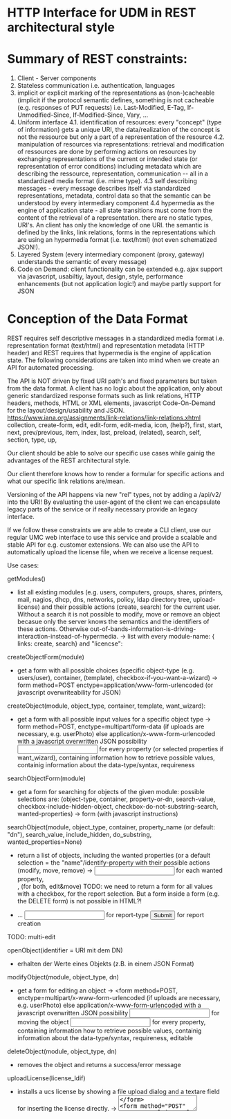 HTTP Interface for UDM in REST architectural style
==================================================

# Summary of REST constraints:
1. Client - Server components
2. Stateless communication i.e. authentication, languages
3. implicit or explicit marking of the representations as (non-)cacheable (implicit if the protocol semantic defines, something is not cacheable (e.g. responses of PUT requests) i.e. Last-Modified, E-Tag, If-Unmodified-Since, If-Modified-Since, Vary, ...
4. Uniform interface
4.1. identification of resources: every "concept" (type of information) gets a unique URI, the data/realization of the concept is not the ressource but only a part of a representation of the resource
4.2. manipulation of resources via representations: retrieval and modification of ressources are done by performing actions on resources by exchanging representations of the current or intended state (or representation of error conditions) including metadata which are describing the ressource, representation, communication -- all in a standardized media format (i.e. mime type).
4.3 self describing messages - every message describes itself via standardized representations, metadata, control data so that the semantic can be understood by every intermediary component
4.4 hypermedia as the engine of application state - all state transitions must come from the content of the retrieval of a representation. there are no static types, URI's. An client has only the knowledge of one URI. the semantic is defined by the links, link relations, forms in the representations which are using an hypermedia format (i.e. text/html) (not even schematized JSON!).
5. Layered System (every intermediary component (proxy, gateway) understands the semantic of every message)
6. Code on Demand: client functionality can be extended e.g. ajax support via javascript, usabiltiy, layout, design, style, performance enhancements (but not application logic!) and maybe partly support for JSON

# Conception of the Data Format
REST requires self descriptive messages in a standardized media format i.e. representation format (text/html) and representation metadata (HTTP header) and REST requires that hypermedia is the engine of application state.
The following considerations are taken into mind when we create an API for automated processing.

The API is NOT driven by fixed URI path's and fixed parameters but taken from the data format.
A client has no logic about the application, only about generic standardized response formats such as link relations, HTTP headers, methods, HTML or XML elements, javascript Code-On-Demand for the layout/design/usability and JSON.
https://www.iana.org/assignments/link-relations/link-relations.xhtml
collection, create-form, edit, edit-form, edit-media, icon, (help?), first, start, next, prev/previous, item, index, last, preload, (related), search, self, section, type, up, 

Our client should be able to solve our specific use cases while gainig the advantages of the REST architectural style.

Our client therefore knows how to render a formular for specific actions and what our specific link relations are/mean.

Versioning of the API happens via new "rel" types, not by adding a /api/v2/ into the URI!
By evaluating the user-agent of the client we can encapsulate legacy parts of the service or if really necessary provide an legacy interface.

If we follow these constraints we are able to create a CLI client, use our regular UMC web interface to use this service and provide a scalable and stable API for e.g. customer extensions.
We can also use the API to automatically upload the license file, when we receive a license request.

Use cases:

getModules()
* list all existing modules (e.g. users, computers, groups, shares, printers, mail, nagios, dhcp, dns, networks, policy, ldap directory tree, upload-license) and their possible actions (create, search) for the current user.
Without a search it is not possible to modify, move or remove an object becasue only the server knows the semantics and the identifiers of these actions. Otherwise out-of-bands-information-is-driving-interaction-instead-of-hypermedia.
→ list with every module-name: { links: create, search} and "licencse": <link rel="udm/license-information"> <link rel="udm/license-upload"> <link rel="udm/license-request"/>

createObjectForm(module)
* get a form with all possible choices (specific object-type (e.g. users/user), container, (template), checkbox-if-you-want-a-wizard)
→ form method=POST enctype=application/www-form-urlencoded (or javascript overwriteability for JSON)

createObject(module, object\_type, container, template, want\_wizard):
* get a form with all possible input values for a specific object type
→ form method=POST, enctype=multipart/form-data (if uploads are necessary, e.g. userPhoto) else application/x-www-form-urlencoded with a javascript overwritten JSON possibility
  <input> for every property (or selected properties if want\_wizard), containing information how to retrieve possible values, containig information about the data-type/syntax, requireness

searchObjectForm(module)
* get a form for searching for objects of the given module: possible selections are: (object-type, container, property-or-dn, search-value, checkbox-include-hidden-object, checkbox-do-not-substring-search, wanted-properties)
→ form (with javascript instructions)

searchObject(module, object\_type, container, property\_name (or default: "dn"), search\_value, include\_hidden, do\_substring, wanted\_properties=None)
* return a list of objects, including the wanted properties (or a default selection = the "name"/identify-property with their possible actions (modify, move, remove)
→ <input name="" value=""> for each wanted property, <form action="URI" method="DELETE" enctype="">, <link rel="edit-form"> (for both, edit&move) <link rel="/udm/report">
TODO: we need to return a form for all values with a checkbox, for the report selection. But a form inside a form (e.g. the DELETE form) is not possible in HTML?!
* <form method=POST enctype=application/x-www-form-urlencoded> ... <input> for report-type <input type="submit"> for report creation
TODO: multi-edit

openObject(identifier = URI mit dem DN)
* erhalten der Werte eines Objekts (z.B. in einem JSON Format)

modifyObject(module, object\_type, dn)
* get a form for editing an object
→ <form method=POST, enctype=multipart/x-www-form-urlencoded (if uploads are necessary, e.g. userPhoto) else application/x-www-form-urlencoded with a javascript overwritten JSON possibility
  <input type=position> for moving the object
  <input> for every property, containing information how to retrieve possible values, containig information about the data-type/syntax, requireness, editable

deleteObject(module, object\_type, dn)
* removes the object and returns a success/error message

uploadLicense(license\_ldif)
* installs a ucs license by showing a file upload dialog and a textare field for inserting the license directly.
→ <form method="POST" enctype="application/x-www-form-urlencoded"><textarea type="text" name="license" required/></form>
  <form method="POST" enctype="multipart/form-data"><input type="file" name="license" required/></form>

requestLicense(email)
* renders a form which can be used to request a new license from univention
<form method=POST enctype=application/x-www-form-urlencoded><input name="email" required>

getLicenseInformation()
* render a HTML site containing information about the license
